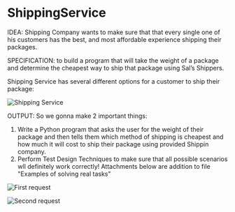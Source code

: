 # ShippingService
IDEA: Shipping Company wants to make sure that that every single one of his customers has the best, and most affordable experience shipping their packages.

SPECIFICATION: to build a program that will take the weight of a package and determine the cheapest way to ship that package using Sal’s Shippers.

Shipping Service has several different options for a customer to ship their package:

![Shipping Service](https://user-images.githubusercontent.com/54449805/157841453-fd6b0440-f3bf-4eaf-b3d3-846ba8a90685.png)

OUTPUT: So we gonna make 2 important things:
1) Write a Python program that asks the user for the weight of their package and then tells them which method of shipping is cheapest and how much it will cost to ship their package using provided Shippin company.
2) Perform Test Design Techniques to make sure that all possible scenarios wll definitely work correctly!
Attachments below are addition to file "Examples of solving real tasks"


![First request](https://user-images.githubusercontent.com/54449805/158061566-f4a9ca51-823c-41ca-b13e-f6846109d311.png)

![Second request](https://user-images.githubusercontent.com/54449805/158061588-3733409f-c55f-4b36-a6f4-aaf0c24b0066.png)
